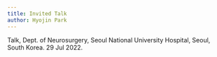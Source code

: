 ```yaml
---
title: Invited Talk
author: Hyojin Park
---
```

Talk, Dept. of Neurosurgery, Seoul National University Hospital, Seoul, South Korea. 29 Jul 2022.
